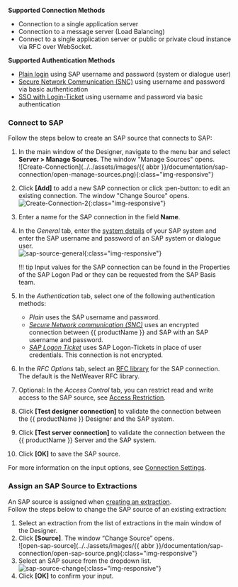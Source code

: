 
**Supported Connection Methods** 

- Connection to a single application server
- Connection to a message server (Load Balancing) 
- Connect to a single application server or public or private cloud instance via RFC over WebSocket.

**Supported Authentication Methods**

- [Plain login](#connect-to-sap) using SAP username and password (system or dialogue user)
- [Secure Network Communication (SNC)](snc-authentication.md) using username and password via basic authentication
- [SSO with Login-Ticket](sso-with-logon-ticket-md) using username and password via basic authentication

### Connect to SAP

Follow the steps below to create an SAP source that connects to SAP:

1. In the main window of the Designer, navigate to the menu bar and select **Server > Manage Sources**. The window "Manage Sources" opens.  <br>
![Create-Connection](../../assets/images/{{ abbr }}/documentation/sap-connection/open-manage-sources.png){:class="img-responsive"}
2. Click **[Add]** to add a new SAP connection or click :pen-button: to edit an existing connection. The window "Change Source" opens. <br>
![Create-Connection-2](../../assets/images/general/sap-connection/sap-source-manage.png){:class="img-responsive"}
3. Enter a name for the SAP connection in the field **Name**.
4. In the *General* tab, enter the [system details](settings.md#link) of your SAP system and enter the SAP username and password of an SAP system or dialogue user.  <br>
![sap-source-general](../../assets/images/general/sap-connection/sap-source-general.png){:class="img-responsive"}

	!!! tip
		Input values for the SAP connection can be found in the Properties of the SAP Logon Pad or they can be requested from the SAP Basis team.
		
4. In the *Authentication* tab, select one of the following authentication methods:
	- *Plain* uses the SAP username and password.
	- [*Secure Network communication (SNC)*](snc-authentication.md) uses an encrypted connection between {{ productName }} and SAP with an SAP username and password.
	- [*SAP Logon Ticket*](sso-logon-ticket.md) uses SAP Logon-Tickets in place of user credentials. This connection is not encrypted.
5. In the *RFC Options* tab, select an [RFC library](settings.md#rfc-libraries) for the SAP connection. The default is the NetWeaver RFC library.
6. Optional: In the *Access Control* tab, you can restrict read and write access to the SAP source, see [Access Restriction](#link).
7. Click **[Test designer connection]** to validate the connection between the {{ productName }} Designer and the SAP system. 
8. Click **[Test server connection]** to validate the connection between the {{ productName }} Server and the SAP system. 
9. Click **[OK]** to save the SAP source.

For more information on the input options, see [Connection Settings](settings.md).

### Assign an SAP Source to Extractions

An SAP source is assigned when [creating an extraction](#link). <br>
Follow the steps below to change the SAP source of an existing extraction:

1. Select an extraction from the list of extractions in the main window of the Designer.
2. Click **[Source]**. The window “Change Source” opens.<br>
![open-sap-source](../../assets/images/{{ abbr }}/documentation/sap-connection/open-sap-source.png){:class="img-responsive"}
3. Select an SAP source from the dropdown list.<br>
![sap-source-change](../../assets/images/general/sap-connection/sap-source-change.png){:class="img-responsive"}
4. Click **[OK]** to confirm your input.